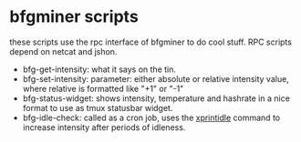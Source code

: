 # bfgminer scripts

these scripts use the rpc interface of bfgminer to do cool stuff. RPC scripts depend on netcat and jshon.

* bfg-get-intensity: what it says on the tin.
* bfg-set-intensity: parameter: either absolute or relative intensity value, where relative is formatted like "+1" or "-1"
* bfg-status-widget: shows intensity, temperature and hashrate in a nice format to use as tmux statusbar widget.
* bfg-idle-check: called as a cron job, uses the [xprintidle](https://aur.archlinux.org/packages/xprintidle/) command to increase intensity after periods of idleness.
